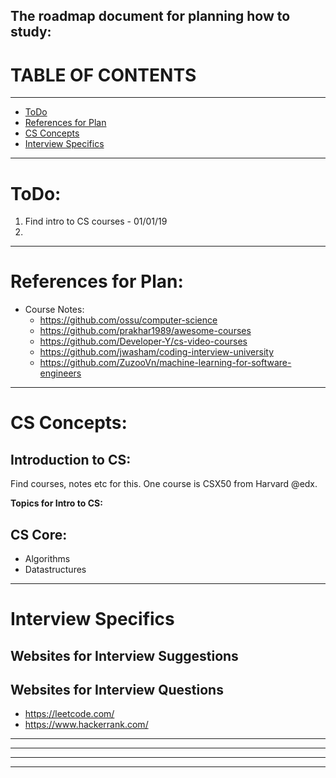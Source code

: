 The roadmap document for planning how to study:
----------------------------------------------------------------------------------
# TABLE OF CONTENTS
-------------
- [ToDo](#todo)
- [References for Plan](#references-for-plan)
- [CS Concepts](#cs-concepts)
- [Interview Specifics](#interview-specifics)

----------------------------------------------------------------------------------
# ToDo:
1. Find intro to CS courses - 01/01/19
2. 
----------------------------------------------------------------------------------
# References for Plan:
- Course Notes:
  - https://github.com/ossu/computer-science
  - https://github.com/prakhar1989/awesome-courses
  - https://github.com/Developer-Y/cs-video-courses
  - https://github.com/jwasham/coding-interview-university
  - https://github.com/ZuzooVn/machine-learning-for-software-engineers
----------------------------------------------------------------------------------
# CS Concepts:

## Introduction to CS:  
Find courses, notes etc for this. One course is CSX50 from Harvard @edx.  

**Topics for Intro to CS:**

## CS Core:
  - Algorithms
  - Datastructures
----------------------------------------------------------------------------------
# Interview Specifics

## Websites for Interview Suggestions

## Websites for Interview Questions
- https://leetcode.com/
- https://www.hackerrank.com/
----------------------------------------------------------------------------------

----------------------------------------------------------------------------------

----------------------------------------------------------------------------------

----------------------------------------------------------------------------------

